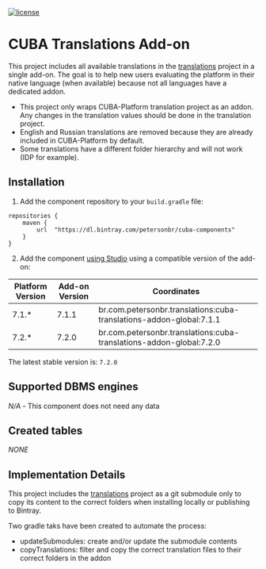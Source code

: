 [![license](https://img.shields.io/badge/license-Apache%20License%202.0-blue.svg?style=flat)](http://www.apache.org/licenses/LICENSE-2.0)

# CUBA Translations Add-on

This project includes all available translations in the [translations](https://github.com/cuba-platform/translations) project in a single add-on. The goal is to help new users evaluating the platform in their native language (when available) because not all languages have a dedicated addon.

* This project only wraps CUBA-Platform translation project as an addon. Any changes in the translation values should be done in the translation project.
* English and Russian translations are removed because they are already included in CUBA-Platform by default.
* Some translations have a different folder hierarchy and will not work (IDP for example).



## Installation

1. Add the component repository to your `build.gradle` file:

```
repositories {
    maven {
        url  "https://dl.bintray.com/petersonbr/cuba-components" 
    }
}
```

2. Add the component [using Studio](https://doc.cuba-platform.com/manual-latest/app_components_usage.html#app_components_usage_by_studio) using a compatible version of the add-on:

| Platform Version | Add-on Version | Coordinates                                                  |
| ---------------- | -------------- | ------------------------------------------------------------ |
| 7.1.*            | 7.1.1          | br.com.petersonbr.translations:cuba-translations-addon-global:7.1.1 |
| 7.2.*            | 7.2.0          | br.com.petersonbr.translations:cuba-translations-addon-global:7.2.0 |

The latest stable version is: `7.2.0`



## Supported DBMS engines

_N/A_ - This component does not need any data



## Created tables

_NONE_



## Implementation Details

This project includes the [translations](https://github.com/cuba-platform/translations) project as a git submodule only to copy its content to the correct folders when installing locally or publishing to Bintray.

Two gradle taks have been created to automate the process:

* updateSubmodules: create and/or update the submodule contents
* copyTranslations: filter and copy the correct translation files to their correct folders in the addon